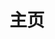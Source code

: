---
home: true
layout: BlogHome
icon: home
title: 主页
heroImage: /home-hero-image.svg
heroText: love and share # 主标题
heroFullScreen: true
# bgImage: /logo.png

projects:
  - icon: java
    name: cloud-mall
    desc: a mall project used spirng cloud alibaba
    link: https://github.com/songbaicheng/cloud-mall
  - icon: vue
    name: vue-mall
    desc: a mall project used spirng cloud alibaba
    link: https://github.com/songbaicheng/vue-mall

footer: 风起于青萍之末  浪成于微澜之间
---
